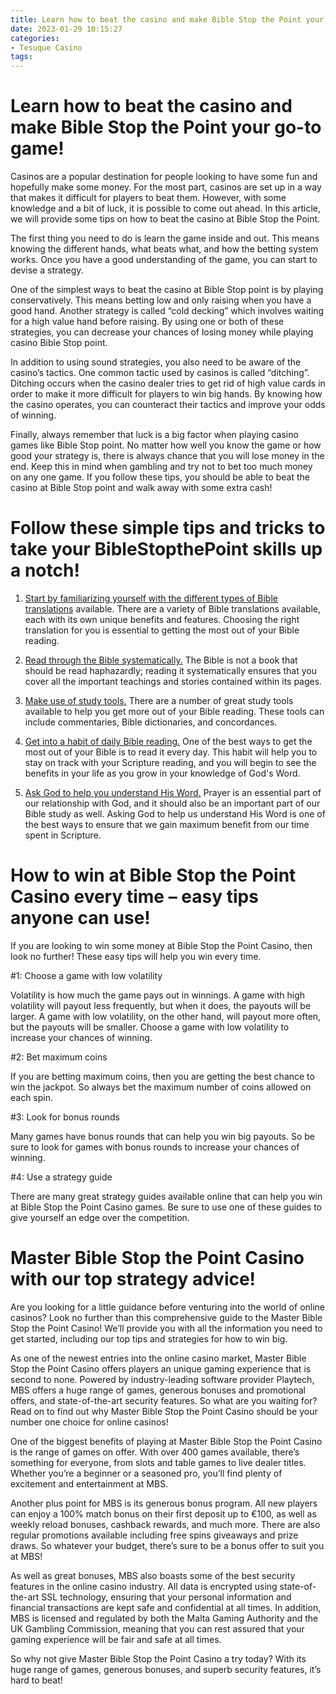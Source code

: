```yaml
---
title: Learn how to beat the casino and make Bible Stop the Point your go to game!
date: 2023-01-29 10:15:27
categories:
- Tesuque Casino
tags:
---
```



#  Learn how to beat the casino and make Bible Stop the Point your go-to game!

Casinos are a popular destination for people looking to have some fun and hopefully make some money. For the most part, casinos are set up in a way that makes it difficult for players to beat them. However, with some knowledge and a bit of luck, it is possible to come out ahead. In this article, we will provide some tips on how to beat the casino at Bible Stop the Point.

The first thing you need to do is learn the game inside and out. This means knowing the different hands, what beats what, and how the betting system works. Once you have a good understanding of the game, you can start to devise a strategy.

One of the simplest ways to beat the casino at Bible Stop point is by playing conservatively. This means betting low and only raising when you have a good hand. Another strategy is called “cold decking” which involves waiting for a high value hand before raising. By using one or both of these strategies, you can decrease your chances of losing money while playing casino Bible Stop point.

In addition to using sound strategies, you also need to be aware of the casino’s tactics. One common tactic used by casinos is called “ditching”. Ditching occurs when the casino dealer tries to get rid of high value cards in order to make it more difficult for players to win big hands. By knowing how the casino operates, you can counteract their tactics and improve your odds of winning.

Finally, always remember that luck is a big factor when playing casino games like Bible Stop point. No matter how well you know the game or how good your strategy is, there is always chance that you will lose money in the end. Keep this in mind when gambling and try not to bet too much money on any one game. If you follow these tips, you should be able to beat the casino at Bible Stop point and walk away with some extra cash!

#  Follow these simple tips and tricks to take your BibleStopthePoint skills up a notch!

1. [Start by familiarizing yourself with the different types of Bible translations](https://bible.st/types-of-bible-translations/) available. There are a variety of Bible translations available, each with its own unique benefits and features. Choosing the right translation for you is essential to getting the most out of your Bible reading.

2. [Read through the Bible systematically.](https://bible.st/read-the-bible-systematically/) The Bible is not a book that should be read haphazardly; reading it systematically ensures that you cover all the important teachings and stories contained within its pages.

3. [Make use of study tools.](https://bible.st/study-tools/) There are a number of great study tools available to help you get more out of your Bible reading. These tools can include commentaries, Bible dictionaries, and concordances.

4. [Get into a habit of daily Bible reading.](https://bible.st/daily-bible-reading/) One of the best ways to get the most out of your Bible is to read it every day. This habit will help you to stay on track with your Scripture reading, and you will begin to see the benefits in your life as you grow in your knowledge of God's Word.

5. [ Ask God to help you understand His Word.](https://bible.st/ask-god-to-help-you/) Prayer is an essential part of our relationship with God, and it should also be an important part of our Bible study as well. Asking God to help us understand His Word is one of the best ways to ensure that we gain maximum benefit from our time spent in Scripture.

#  How to win at Bible Stop the Point Casino every time – easy tips anyone can use!

If you are looking to win some money at Bible Stop the Point Casino, then look no further! These easy tips will help you win every time.

#1: Choose a game with low volatility

Volatility is how much the game pays out in winnings. A game with high volatility will payout less frequently, but when it does, the payouts will be larger. A game with low volatility, on the other hand, will payout more often, but the payouts will be smaller. Choose a game with low volatility to increase your chances of winning.

#2: Bet maximum coins

If you are betting maximum coins, then you are getting the best chance to win the jackpot. So always bet the maximum number of coins allowed on each spin.

#3: Look for bonus rounds

Many games have bonus rounds that can help you win big payouts. So be sure to look for games with bonus rounds to increase your chances of winning.

#4: Use a strategy guide

There are many great strategy guides available online that can help you win at Bible Stop the Point Casino games. Be sure to use one of these guides to give yourself an edge over the competition.

#  Master Bible Stop the Point Casino with our top strategy advice!

Are you looking for a little guidance before venturing into the world of online casinos? Look no further than this comprehensive guide to the Master Bible Stop the Point Casino! We’ll provide you with all the information you need to get started, including our top tips and strategies for how to win big.

As one of the newest entries into the online casino market, Master Bible Stop the Point Casino offers players an unique gaming experience that is second to none. Powered by industry-leading software provider Playtech, MBS offers a huge range of games, generous bonuses and promotional offers, and state-of-the-art security features. So what are you waiting for? Read on to find out why Master Bible Stop the Point Casino should be your number one choice for online casinos!

One of the biggest benefits of playing at Master Bible Stop the Point Casino is the range of games on offer. With over 400 games available, there’s something for everyone, from slots and table games to live dealer titles. Whether you’re a beginner or a seasoned pro, you’ll find plenty of excitement and entertainment at MBS.

Another plus point for MBS is its generous bonus program. All new players can enjoy a 100% match bonus on their first deposit up to €100, as well as weekly reload bonuses, cashback rewards, and much more. There are also regular promotions available including free spins giveaways and prize draws. So whatever your budget, there’s sure to be a bonus offer to suit you at MBS!

As well as great bonuses, MBS also boasts some of the best security features in the online casino industry. All data is encrypted using state-of-the-art SSL technology, ensuring that your personal information and financial transactions are kept safe and confidential at all times. In addition, MBS is licensed and regulated by both the Malta Gaming Authority and the UK Gambling Commission, meaning that you can rest assured that your gaming experience will be fair and safe at all times.

So why not give Master Bible Stop the Point Casino a try today? With its huge range of games, generous bonuses, and superb security features, it’s hard to beat!